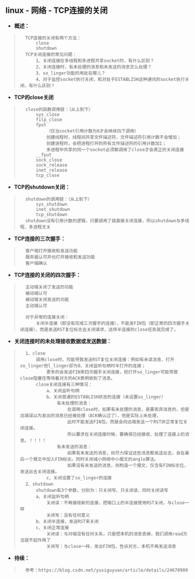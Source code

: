 ## linux - 网络 - TCP连接的关闭
- **概述：**
>       TCP连接的关闭有两个方法：
>           close
>           shutdown
>       TCP关闭连接的常见问题：
>           1、关闭连接在多线程和多进程共享socket时，有什么区别？
>           2、关闭连接时，有未处理的消息和未发送的消息怎么处理？
>           3、so_linger功能的用处在哪儿？
>           4、对于监控socket执行关闭，和对处于ESTABLISH这种通讯的socket执行关闭，有什么区别？
>
>
>
>
>

- **TCP的close关闭**
>       close的函数调用链：（从上到下）
>           sys_close
>           filp_close
>           fput
>               （仅当socket引用计数为0才会继续向下调用）
>               创建线程时，线程间共享文件描述符，文件描述符引用计数不会增加；
>               创建进程时，会把进程打开的所有文件描述符的引用计数加1；
>               多进程中共享的同一个socket必须都调用了close才会真正的关闭连接
>           __fput
>           sock_close
>           sock_release
>           inet_release
>           tcp_close
>

- **TCP的shutdown关闭：**
>       shutdown的调用链：（从上到下）
>           sys_shutdown
>           inet_shutdown
>           tcp_shutdown
>       shutdown没有引用计数的逻辑，只要调用了就直接关闭连接，所以shutdown与多线程、多进程无关
>
>

- **TCP连接的三次握手：**
>       客户端打开接收和发送功能
>       服务器认可并也打开接收和发送功能
>       客户端确认
>
>

- **TCP连接的关闭的四次握手：**
>       主动端关闭了发送的功能
>       被动端认可
>       被动端关闭发送的功能
>       主动端认可
>
>       对于异常的连接关闭：
>           关闭半连接（即没有完成三次握手的连接），不能发FIN包（即正常的四次握手关闭连接），而是发送RST复位标志去关闭请求，这样半连接的close任务就完成了。
>

- **关闭连接时的未处理接收数据或发送数据：**
>       1、close
>           调用close时，可能导致发送RST复位关闭连接：例如有未读消息、打开so_linger但l_linger却为0、关闭监听句柄时半打开的连接；
>               更多的会发送FIN来四次握手关闭连接，但打开so_linger可能导致close阻塞住等待着对方的ACK表明收到了消息。
>           close关闭连接有三种情况：
>               a、关闭监听句柄
>               b、关闭普通的ESTABLISH状态的连接（未设置so_linger）
>                   有未处理的消息：
>                       在调用close时，如果有未处理的消息，是要丢弃消息的，但是远端误以为发出的消息已经被处理（ACK确认过了），但是实际上未处理，
>                       此时不能发送FIN包，而是会向远端发送一个RST非正常复位关闭连接。
>                       所以要求在关闭连接时候，要确保已经接收、处理了连接上的消息。！！！！
>                   有未发送的消息：
>                       如果有未发送的消息，则尽力保证这些消息都发送出去，会在最后一个报文中加入FIN标志。同时关闭减小网络中小报文的angle算法。
>                       如果没有未发送的消息，则构造一个报文，仅含有FIN标志位，发送出去关闭连接。
>               c、关闭设置了so_linger的连接
>       2、shutdown
>           shutdown有3个参数，分别为：只关闭写、只关闭读、同时关闭读写
>           a、关闭监听句柄
>               关闭读：不再接收新的连接，把端口上的半连接使用RST关闭，与close一样
>               关闭写：没有任何意义
>           b、关闭半连接，发送RST来关闭
>           c、关闭正常连接
>               关闭读：与对端没有任何关系，只是把本机的消息丢掉，我们调用read方法就不起作用了
>               关闭写：与close一样，发出FIN包，告诉对方，本机不再发送消息
>
>
>
>
>
>
>
>
>
>
>

- **待续：**
>       参考：https://blog.csdn.net/yusiguyuan/article/details/24670989
>
>
>
>
>
>
>
>
>
>
>
>
>
>
>
>
>

